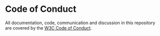 # Code of Conduct

All documentation, code, communication and discussion in this repository are covered by the [W3C Code of Conduct](https://www.w3.org/policies/code-of-conduct/).
